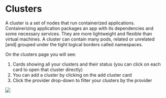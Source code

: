 # Clusters

A cluster is a set of nodes that run containerized applications. Containerizing application packages an app with its dependencies and some necessary services. They are more lightweight and flexible than virtual machines. A cluster can contain many pods, related or unrelated [and] grouped under the tight logical borders called namespaces.

On the clusters page you will see:

1. Cards showing all your clusters and their status (you can click on each card to open that cluster directly)
2. You can add a cluster by clicking on the add cluster card
3. Click the provider drop-down to filter your clusters by the provider


<a href="../../../images/infra-clusters-lg.jpg" target="_blank"><img src="../../../images/infra-clusters.jpg" style="margin: auto; display: block"></a>
